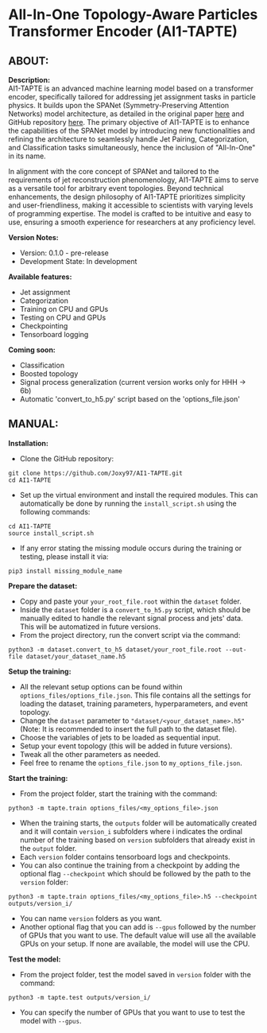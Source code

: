 # All-In-One Topology-Aware Particles Transformer Encoder (AI1-TAPTE)

## ABOUT:

**Description:**  
AI1-TAPTE is an advanced machine learning model based on a transformer encoder, specifically tailored for addressing jet assignment tasks in particle physics. It builds upon the SPANet (Symmetry-Preserving Attention Networks) model architecture, as detailed in the original paper [here](https://arxiv.org/pdf/2106.03898.pdf) and GitHub repository [here](https://github.com/Alexanders101/SPANet). The primary objective of AI1-TAPTE is to enhance the capabilities of the SPANet model by introducing new functionalities and refining the architecture to seamlessly handle Jet Pairing, Categorization, and Classification tasks simultaneously, hence the inclusion of "All-In-One" in its name.

In alignment with the core concept of SPANet and tailored to the requirements of jet reconstruction phenomenology, AI1-TAPTE aims to serve as a versatile tool for arbitrary event topologies. Beyond technical enhancements, the design philosophy of AI1-TAPTE prioritizes simplicity and user-friendliness, making it accessible to scientists with varying levels of programming expertise. The model is crafted to be intuitive and easy to use, ensuring a smooth experience for researchers at any proficiency level.

**Version Notes:**  
- Version: 0.1.0 - pre-release  
- Development State: In development

**Available features:**  
- Jet assignment  
- Categorization  
- Training on CPU and GPUs  
- Testing on CPU and GPUs  
- Checkpointing  
- Tensorboard logging

**Coming soon:**  
- Classification  
- Boosted topology  
- Signal process generalization (current version works only for HHH -> 6b)  
- Automatic 'convert_to_h5.py' script based on the 'options_file.json'

## MANUAL:

**Installation:**  
- Clone the GitHub repository:
```
git clone https://github.com/Joxy97/AI1-TAPTE.git
cd AI1-TAPTE
```
- Set up the virtual environment and install the required modules. This can automatically be done by running the ```install_script.sh``` using the following commands:  
```
cd AI1-TAPTE
source install_script.sh
```
- If any error stating the missing module occurs during the training or testing, please install it via:  
```
pip3 install missing_module_name
```

**Prepare the dataset:**  
- Copy and paste your ```your_root_file.root``` within the ```dataset``` folder.  
- Inside the ```dataset``` folder is a ```convert_to_h5.py``` script, which should be manually edited to handle the relevant signal process and jets' data. This will be automatized in future versions.  
- From the project directory, run the convert script via the command:  
```
python3 -m dataset.convert_to_h5 dataset/your_root_file.root --out-file dataset/your_dataset_name.h5
```

**Setup the training:**  
- All the relevant setup options can be found within ```options_files/options_file.json```. This file contains all the settings for loading the dataset, training parameters, hyperparameters, and event topology.  
- Change the ```dataset``` parameter to ```"dataset/<your_dataset_name>.h5"``` (Note: It is recommended to insert the full path to the dataset file).  
- Choose the variables of jets to be loaded as sequential input.  
- Setup your event topology (this will be added in future versions).  
- Tweak all the other parameters as needed.  
- Feel free to rename the ```options_file.json``` to ```my_options_file.json```.

**Start the training:**  
- From the project folder, start the training with the command:  
```
python3 -m tapte.train options_files/<my_options_file>.json
```
- When the training starts, the ```outputs``` folder will be automatically created and it will contain ```version_i``` subfolders where i indicates the ordinal number of the training based on ```version``` subfolders that already exist in the ```output``` folder.  
- Each ```version``` folder contains tensorboard logs and checkpoints.  
- You can also continue the training from a checkpoint by adding the optional flag ```--checkpoint``` which should be followed by the path to the ```version``` folder:  
```
python3 -m tapte.train options_files/<my_options_file>.h5 --checkpoint outputs/version_i/
```
- You can name ```version``` folders as you want.  
- Another optional flag that you can add is ```--gpus``` followed by the number of GPUs that you want to use. The default value will use all the available GPUs on your setup. If none are available, the model will use the CPU.

**Test the model:**  
- From the project folder, test the model saved in ```version``` folder with the command:  
```
python3 -m tapte.test outputs/version_i/
```
- You can specify the number of GPUs that you want to use to test the model with ```--gpus```.
